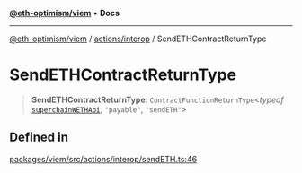 [**@eth-optimism/viem**](../../../README.md) • **Docs**

***

[@eth-optimism/viem](../../../README.md) / [actions/interop](../README.md) / SendETHContractReturnType

# SendETHContractReturnType

> **SendETHContractReturnType**: `ContractFunctionReturnType`\<*typeof* [`superchainWETHAbi`](../../../index/variables/superchainWETHAbi.md), `"payable"`, `"sendETH"`\>

## Defined in

[packages/viem/src/actions/interop/sendETH.ts:46](https://github.com/ethereum-optimism/ecosystem/blob/8c869dbb3cc282dd35a61a60d7a8a9cae4a14cae/packages/viem/src/actions/interop/sendETH.ts#L46)
